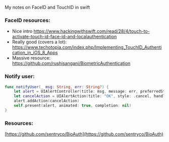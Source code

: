 My notes on FaceID and TouchID in swift<!--more-->

### FaceID resources:
- Nice intro https://www.hackingwithswift.com/read/28/4/touch-to-activate-touch-id-face-id-and-localauthentication
- Really good (covers a lot): https://www.techotopia.com/index.php/Implementing_TouchID_Authentication_in_iOS_8_Apps
- Massive resource: https://github.com/rushisangani/BiometricAuthentication

### Notify user:
```swift
func notifyUser(_ msg: String, err: String?) {
    let alert = UIAlertController(title: msg, message: err, preferredStyle: .alert)
    let cancelAction = UIAlertAction(title: "OK", style: .cancel, handler: nil)
    alert.addAction(cancelAction)
    self.present(alert, animated: true, completion: nil)
}
```

### Resources:
[https://github.com/sentryco/BioAuth](https://github.com/sentryco/BioAuth)
